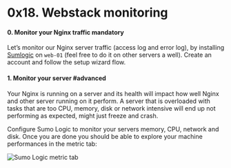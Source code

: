 <h1 class="gap">0x18. Webstack monitoring</h1>


<h4 class="task">
    0. Monitor your Nginx traffic
      <span class="alert alert-warning mandatory-optional">
        mandatory
      </span>
</h4><p>Let’s monitor our Nginx server traffic (access log and error log), by installing <a href="/rltoken/iZXLFtq7EfU2-iObKg2xEg" target="_blank" title="Sumlogic">Sumlogic</a> on <code>web-01</code> (feel free to do it on other servers a well). Create an account and follow the setup wizard flow.

<h4 class="task">
    1. Monitor your server
      <span class="alert alert-info mandatory-optional">
        #advanced
      </span>
</h4><p>Your Nginx is running on a server and its health will impact how well Nginx and other server running on it perform. A server that is overloaded with tasks that are too CPU, memory, disk or network intensive will end up not performing as expected, might just freeze and crash.</p><p>Configure Sumo Logic to monitor your servers memory, CPU, network and disk. Once you are done you should be able to explore your machine performances in the metric tab:</p><p><img alt="Sumo Logic metric tab" src="https://i.imgur.com/OKYDhCv.png"/></p>

